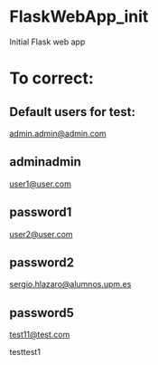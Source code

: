# FlaskWebApp_init
Initial Flask web app

# To correct:


## Default users for test:

admin.admin@admin.com

adminadmin
-------------------------------
user1@user.com

password1
-------------------------------
user2@user.com

password2
-------------------------------
sergio.hlazaro@alumnos.upm.es

password5
-------------------------------
test11@test.com

testtest1